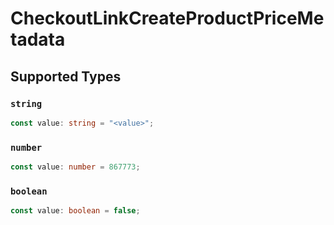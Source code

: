 # CheckoutLinkCreateProductPriceMetadata


## Supported Types

### `string`

```typescript
const value: string = "<value>";
```

### `number`

```typescript
const value: number = 867773;
```

### `boolean`

```typescript
const value: boolean = false;
```

